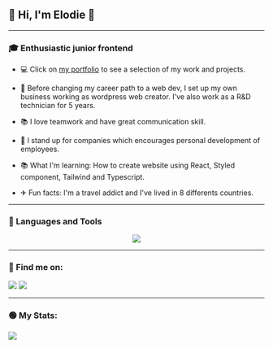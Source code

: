 ## 👋 Hi, I'm Elodie 👋

---

### 🎓 Enthusiastic junior frontend

- 💻 Click on [my portfolio](https://elodiedaumal-portfolio.netlify.app/) to see a selection of my work and projects.
- 💼 Before changing my career path to a web dev, I set up my own business working as wordpress web creator. I've also work as a R&D technician for 5 years.
- 📚 I love teamwork and have great communication skill.
- 🤝 I stand up for companies which encourages personal development of employees.
- 📚 What I'm learning: How to create website using React, Styled component, Tailwind and Typescript.

- ✈ Fun facts: I'm a travel addict and I've lived in 8 differents countries.

---

### 🧰 Languages and Tools

<p align="center">
  <a href="https://skillicons.dev">
    <img src="https://skillicons.dev/icons?i=git,github,react,nextjs,nodejs,redux,sass,styledcomponents,tailwind,ts,vscode,wordpress" />
  </a>
</p>

---

### 🔎 Find me on:

<p align="start">
<a align="center" href = "mailto:elodiedaumal@gmail.com"><img src="https://img.shields.io/badge/-Gmail-%23333?style=for-the-badge&logo=gmail&logoColor=white"   target="_blank"></a>
<a align="center" href="https://www.linkedin.com/in/elodie-daumal-90a38b95/" target="blank"><img src="https://img.shields.io/badge/-LinkedIn-%230077B5?style=for-the-badge&logo=linkedin&logoColor=white" target="_blank"></a></p> 



---

### 🟢 My Stats:

<div>
<a href="https://github-readme-stats.vercel.app/api?username=Elodiedaumal">
  <img  align="left" src="https://github-readme-stats.vercel.app/api?username=Elodiedaumal" />
</a>
</div>








 
